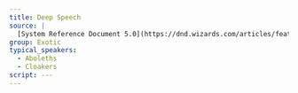 ```yaml
---
title: Deep Speech
source: |
  [System Reference Document 5.0](https://dnd.wizards.com/articles/features/systems-reference-document-srd)
group: Exotic
typical_speakers:
  - Aboleths
  - Cloakers
script: ---
---
```

